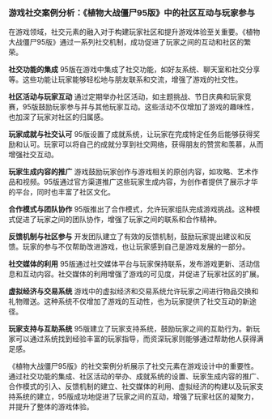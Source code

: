 ### 游戏社交案例分析：《植物大战僵尸95版》中的社区互动与玩家参与

在游戏领域，社交元素的融入对于构建玩家社区和提升游戏体验至关重要。《植物大战僵尸95版》通过一系列社交机制，成功促进了玩家之间的互动和社区的繁荣。

**社交功能的集成**
95版在游戏中集成了社交功能，如好友系统、聊天室和社交分享等。这些功能让玩家能够轻松地与朋友联系和交流，增强了游戏的社交性。

**社区活动与玩家互动**
通过定期举办社区活动，如主题挑战、节日庆典和玩家竞赛，95版鼓励玩家参与并与其他玩家互动。这些活动不仅增加了游戏的趣味性，也加深了玩家对社区的归属感。

**玩家成就与社交认可**
95版设置了成就系统，让玩家在完成特定任务后能够获得奖励和认可。玩家可以将自己的成就分享到社交网络，获得朋友的赞赏和羡慕，从而增强社交互动。

**玩家生成内容的推广**
游戏鼓励玩家创作与游戏相关的原创内容，如攻略、艺术作品和视频。95版通过官方渠道推广这些玩家生成内容，为创作者提供了展示才华的平台，同时也丰富了社区文化。

**合作模式与团队协作**
95版推出了合作模式，允许玩家组队完成游戏挑战。这种模式促进了玩家之间的团队协作，增强了玩家之间的联系和合作精神。

**反馈机制与社区参与**
开发团队建立了有效的反馈机制，鼓励玩家提出建议和反馈。玩家的参与不仅帮助改进游戏，也让玩家感到自己是游戏发展的一部分。

**社交媒体的利用**
95版通过社交媒体平台与玩家保持联系，发布游戏更新、活动信息和互动内容。社交媒体的利用增强了游戏的可见度，并促进了玩家社区的扩展。

**虚拟经济与交易系统**
游戏中的虚拟经济和交易系统允许玩家之间进行物品交换和礼物赠送。这种系统不仅增加了游戏的互动性，也为玩家提供了社交互动的新途径。

**玩家支持与互助系统**
95版建立了玩家支持系统，鼓励玩家之间的互助行为。新玩家可以通过系统找到经验丰富的玩家指导，而资深玩家则能够通过帮助他人获得满足感。

《植物大战僵尸95版》的社交案例分析展示了社交元素在游戏设计中的重要性。通过社交功能的集成、社区活动的举办、成就系统的设置、玩家生成内容的推广、合作模式的引入、反馈机制的建立、社交媒体的利用、虚拟经济的构建以及玩家支持系统的建立，95版成功地促进了玩家之间的互动，增强了玩家社区的凝聚力，并提升了整体的游戏体验。